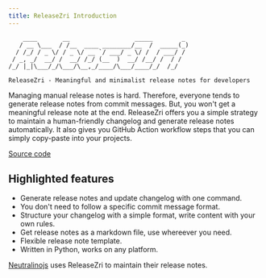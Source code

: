 ```yaml
---
title: ReleaseZri Introduction
---
```


```
    ____       __                  _____        _
   / __ \___  / /__  ____ ________/__  /  _____(_)
  / /_/ / _ \/ / _ \/ __ `/ ___/ _ \/ /  / ___/ /
 / _, _/  __/ /  __/ /_/ (__  )  __/ /__/ /  / /
/_/ |_|\___/_/\___/\__,_/____/\___/____/_/  /_/

ReleaseZri - Meaningful and minimalist release notes for developers
```

Managing manual release notes is hard. Therefore, everyone tends to generate release notes
from commit messages. But, you won't get a meaningful release note at the end. ReleaseZri offers
you a simple strategy to maintain a human-friendly changelog and generate release notes automatically.
It also gives you GitHub Action workflow steps that you can simply copy-paste into your projects.

[Source code](https://github.com/codezri/releasezri)

## Highlighted features

- Generate release notes and update changelog with one command.
- You don't need to follow a specific commit message format.
- Structure your changelog with a simple format, write content with your own rules.
- Get release notes as a markdown file, use whereever you need.
- Flexible release note template.
- Written in Python, works on any platform.

[Neutralinojs](https://neutralino.js.org) uses ReleaseZri to maintain their release notes.

